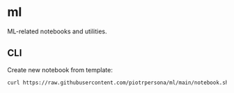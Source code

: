 # ml

ML-related notebooks and utilities.

## CLI

Create new notebook from template:
```bash
curl https://raw.githubusercontent.com/piotrpersona/ml/main/notebook.sh | sh
```


